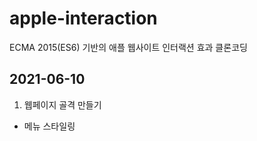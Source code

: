 # apple-interaction
ECMA 2015(ES6) 기반의 애플 웹사이트 인터랙션 효과 클론코딩


## 2021-06-10
1. 웹페이지 골격 만들기
- 메뉴 스타일링
